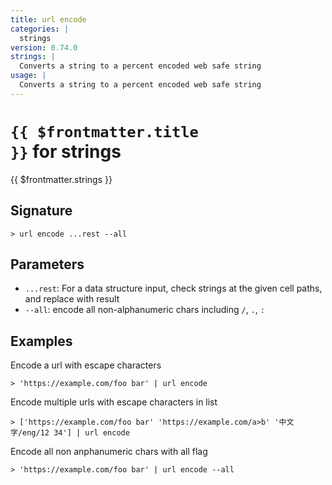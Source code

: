 ```yaml
---
title: url encode
categories: |
  strings
version: 0.74.0
strings: |
  Converts a string to a percent encoded web safe string
usage: |
  Converts a string to a percent encoded web safe string
---
```


# <code>{{ $frontmatter.title }}</code> for strings

<div class='command-title'>{{ $frontmatter.strings }}</div>

## Signature

```> url encode ...rest --all```

## Parameters

 -  `...rest`: For a data structure input, check strings at the given cell paths, and replace with result
 -  `--all`: encode all non-alphanumeric chars including `/`, `.`, `:`

## Examples

Encode a url with escape characters
```shell
> 'https://example.com/foo bar' | url encode
```

Encode multiple urls with escape characters in list
```shell
> ['https://example.com/foo bar' 'https://example.com/a>b' '中文字/eng/12 34'] | url encode
```

Encode all non anphanumeric chars with all flag
```shell
> 'https://example.com/foo bar' | url encode --all
```
